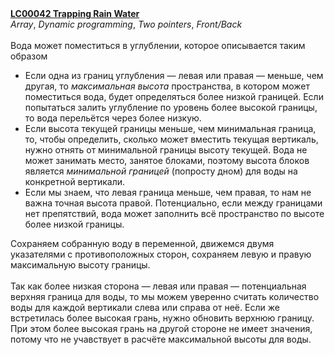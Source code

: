 <b>
<a href="https://leetcode.com/problems/trapping-rain-water/">
LC00042 Trapping Rain Water
</a>
</b>
​
<br>
​
<i>Array</i>, <i>Dynamic programming</i>, <i>Two pointers</i>, <i>Front/Back</i>
​
<br><br>
​
Вода может поместиться в углублении, которое описывается таким образом
​
<ul>
<li>
Если одна из границ углубления — левая или правая — меньше, чем другая, то <i>максимальная высота</i> пространства,
в котором может поместиться вода, будет определяться более низкой границей. Если попытаться залить углубление по уровень
более высокой границы, то вода перельётся через более низкую.
</li>
<li>
Если высота текущей границы меньше, чем минимальная граница, то, чтобы определить, сколько может вместить текущая вертикаль,
нужно отнять от минимальной границы высоту текущей. Вода не может занимать место, занятое блоками, поэтому высота блоков
является <i>минимальной границей</i> (попросту дном) для воды на конкретной вертикали.
</li>
<li>
Если мы знаем, что левая граница меньше, чем правая, то нам не важна точная высота правой.
Потенциально, если между границами нет препятствий, вода может заполнить всё пространство по высоте более низкой границы.
</li>
</ul>
​
Сохраняем собранную воду в переменной,
движемся двумя указателями с противоположных сторон,
сохраняем левую и правую максимальную высоту границы.
​
<br><br>
​
Так как более низкая сторона — левая или правая — потенциальная верхняя граница для воды, то
мы можем уверенно считать количество воды для каждой вертикали слева или справа от неё.
Если же встретилась более высокая грань, нужно обновить верхнюю границу.
При этом более высокая грань на другой стороне не имеет значения, потому что не учавствует в расчёте максимальной высоты для воды.
​